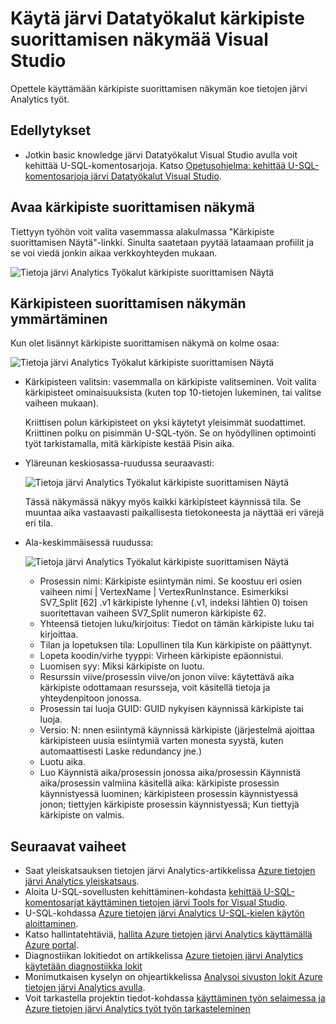 <properties 
   pageTitle="Käytä järvi Datatyökalut kärkipiste suorittamisen näkymää Visual Studio | Microsoft Azure" 
   description="Opettele käyttämään kärkipiste suorittamisen näkymän koe tietojen järvi Analytics työt." 
   services="data-lake-analytics" 
   documentationCenter="" 
   authors="mumian" 
   manager="jhubbard" 
   editor="cgronlun"/>
 
<tags
   ms.service="data-lake-analytics"
   ms.devlang="na"
   ms.topic="article"
   ms.tgt_pltfrm="na"
   ms.workload="big-data" 
   ms.date="10/13/2016"
   ms.author="jgao"/>

# <a name="use-the-vertex-execution-view-in-data-lake-tools-for-visual-studio"></a>Käytä järvi Datatyökalut kärkipiste suorittamisen näkymää Visual Studio

Opettele käyttämään kärkipiste suorittamisen näkymän koe tietojen järvi Analytics työt.

## <a name="prerequisites"></a>Edellytykset

- Jotkin basic knowledge järvi Datatyökalut Visual Studio avulla voit kehittää U-SQL-komentosarjoja.  Katso [Opetusohjelma: kehittää U-SQL-komentosarjoja järvi Datatyökalut Visual Studio](data-lake-analytics-data-lake-tools-get-started.md).

## <a name="open-the-vertex-execution-view"></a>Avaa kärkipiste suorittamisen näkymä

Tiettyyn työhön voit valita vasemmassa alakulmassa "Kärkipiste suorittamisen Näytä"-linkki. Sinulta saatetaan pyytää lataamaan profiilit ja se voi viedä jonkin aikaa verkkoyhteyden mukaan.

![Tietoja järvi Analytics Työkalut kärkipiste suorittamisen Näytä](./media/data-lake-analytics-data-lake-tools-use-vertex-execution-view/data-lake-tools-open-vertex-execution-view.png)

## <a name="understand-vertex-execution-view"></a>Kärkipisteen suorittamisen näkymän ymmärtäminen

Kun olet lisännyt kärkipiste suorittamisen näkymä on kolme osaa:

![Tietoja järvi Analytics Työkalut kärkipiste suorittamisen Näytä](./media/data-lake-analytics-data-lake-tools-use-vertex-execution-view/data-lake-tools-vertex-execution-view.png)

- Kärkipisteen valitsin: vasemmalla on kärkipiste valitseminen.  Voit valita kärkipisteet ominaisuuksista (kuten top 10-tietojen lukeminen, tai valitse vaiheen mukaan).

    Kriittisen polun kärkipisteet on yksi käytetyt yleisimmät suodattimet. Kriittinen polku on pisimmän U-SQL-työn. Se on hyödyllinen optimointi työt tarkistamalla, mitä kärkipiste kestää Pisin aika.

- Yläreunan keskiosassa-ruudussa seuraavasti:

    ![Tietoja järvi Analytics Työkalut kärkipiste suorittamisen Näytä](./media/data-lake-analytics-data-lake-tools-use-vertex-execution-view/data-lake-tools-vertex-execution-view-pane2.png)

    Tässä näkymässä näkyy myös kaikki kärkipisteet käynnissä tila. Se muuntaa aika vastaavasti paikallisesta tietokoneesta ja näyttää eri värejä eri tila.

- Ala-keskimmäisessä ruudussa:

    ![Tietoja järvi Analytics Työkalut kärkipiste suorittamisen Näytä](./media/data-lake-analytics-data-lake-tools-use-vertex-execution-view/data-lake-tools-vertex-execution-view-pane3.png)

    - Prosessin nimi: Kärkipiste esiintymän nimi. Se koostuu eri osien vaiheen nimi | VertexName | VertexRunInstance. Esimerkiksi SV7_Split [62] .v1 kärkipiste lyhenne (.v1, indeksi lähtien 0) toisen suoritettavan vaiheen SV7_Split numeron kärkipiste 62.
    - Yhteensä tietojen luku/kirjoitus: Tiedot on tämän kärkipiste luku tai kirjoittaa.
    - Tilan ja lopetuksen tila: Lopullinen tila Kun kärkipiste on päättynyt.
    - Lopeta koodin/virhe tyyppi: Virheen kärkipiste epäonnistui.
    - Luomisen syy: Miksi kärkipiste on luotu.
    - Resurssin viive/prosessin viive/on jonon viive: käytettävä aika kärkipiste odottamaan resursseja, voit käsitellä tietoja ja yhteydenpitoon jonossa.
    - Prosessin tai luoja GUID: GUID nykyisen käynnissä kärkipiste tai luoja.
    - Versio: N: nnen esiintymä käynnissä kärkipiste (järjestelmä ajoittaa kärkipisteen uusia esiintymiä varten monesta syystä, kuten automaattisesti Laske redundancy jne.)
    - Luotu aika.
    - Luo Käynnistä aika/prosessin jonossa aika/prosessin Käynnistä aika/prosessin valmiina käsitellä aika: kärkipiste prosessin käynnistyessä luominen; kärkipisteen prosessin käynnistyessä jonon; tiettyjen kärkipiste prosessin käynnistyessä; Kun tiettyjä kärkipiste on valmis.

## <a name="next-steps"></a>Seuraavat vaiheet

- Saat yleiskatsauksen tietojen järvi Analytics-artikkelissa [Azure tietojen järvi Analytics yleiskatsaus](data-lake-analytics-overview.md).
- Aloita U-SQL-sovellusten kehittäminen-kohdasta [kehittää U-SQL-komentosarjat käyttäminen tietojen järvi Tools for Visual Studio](data-lake-analytics-data-lake-tools-get-started.md).
- U-SQL-kohdassa [Azure tietojen järvi Analytics U-SQL-kielen käytön aloittaminen](data-lake-analytics-u-sql-get-started.md).
- Katso hallintatehtäviä, [hallita Azure tietojen järvi Analytics käyttämällä Azure portal](data-lake-analytics-manage-use-portal.md).
- Diagnostiikan lokitiedot on artikkelissa [Azure tietojen järvi Analytics käytetään diagnostiikka lokit](data-lake-analytics-diagnostic-logs.md)
- Monimutkaisen kyselyn on ohjeartikkelissa [Analysoi sivuston lokit Azure tietojen järvi Analytics avulla](data-lake-analytics-analyze-weblogs.md).
- Voit tarkastella projektin tiedot-kohdassa [käyttäminen työn selaimessa ja Azure tietojen järvi Analytics työt työn tarkasteleminen](data-lake-analytics-data-lake-tools-view-jobs.md)